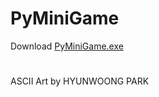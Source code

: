 # PyMiniGame
Download [PyMiniGame.exe](https://github.com/sj1131/py_mini_game/raw/main/PyMiniGame.exe)
#
ASCII Art by HYUNWOONG PARK
